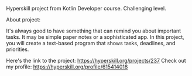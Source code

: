 Hyperskill project from Kotlin Developer course. Challenging level.

About project:

It's always good to have something that can remind you about important tasks. It may be simple paper notes or a sophisticated app. In this project, you will create a text-based program that shows tasks, deadlines, and priorities.

Here's the link to the project: https://hyperskill.org/projects/237
Check out my profile: https://hyperskill.org/profile/615414018
